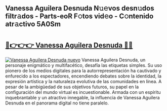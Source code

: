 ## Vanessa Aguilera Desnuda N𝚞𝚎vos desn𝚞dos filtr𝚊dos - Parts-eoR F𝚘tos vid𝚎o - C𝚘ntenido atr𝚊ctivo 5A0Sm

# <h2><a href="http://mb64dka.tromn.icu/?c=Vanessa+Aguilera+Desnuda">🔗👉👉👉 Vanessa Aguilera Desnuda 🔗🔗</a></h2>

[![Vanessa Aguilera Desnuda nuevo](https://i.imgur.com/pEAQMta.gif)](http://mb64dka.tromn.icu/?c=Vanessa+Aguilera+Desnuda)
Vanessa Aguilera Desnuda, un personaje enigmático y multifacético, desafía las etiquetas simples. Su uso pionero de los medios digitales para la autorrepresentación ha cautivado y enfurecido a los espectadores, encendiendo debates sobre la identidad, la expresión artística y la naturaleza evolutiva de las comunidades en línea. A pesar de la ambigüedad de sus objetivos futuros, su papel en la configuración del mundo virtual es incuestionable. Armada con un espíritu inquebrantable y un atractivo innegable, la influencia de Vanessa Aguilera Desnuda en el panorama digital no tiene paralelo.
